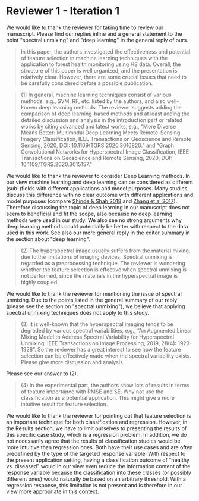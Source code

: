 # Reviewer 1 - Iteration 1

We would like to thank the reviewer for taking time to review our manuscript.
Please find our replies inline and a general statement to the point "spectral unmixing" and "deep learning" in the general reply of ours.

> In this paper, the authors investigated the effectiveness and potential of feature selection in machine learning techniques with the application to forest health monitoring using HS data. Overall, the structure of this paper is well organized, and the presentation is relatively clear. However, there are some crucial issues that need to be carefully considered before a possible publication.

> (1) In general, machine learning techniques consist of various methods, e.g., SVM, RF, etc. listed by the authors, and also well-known deep learning methods. The reviewer suggests adding the comparison of deep learning-based methods and at least adding the detailed discussion and analysis in the introduction part or related works by citing advanced and latest works, e.g., “More Diverse Means Better: Multimodal Deep Learning Meets Remote-Sensing Imagery Classification, IEEE Transactions on Geoscience and Remote Sensing, 2020, DOI: 10.1109/TGRS.2020.3016820.” and “Graph Convolutional Networks for Hyperspectral Image Classification, IEEE Transactions on Geoscience and Remote Sensing, 2020, DOI: 10.1109/TGRS.2020.3015157.”

We would like to thank the reviewer to consider Deep Learning methods.
In our view machine learning and deep learning can be considered as different (sub-)fields with different applications and model purposes.
Many studies discuss this difference with no clear outcome with different applications and model purposes (compare [Shinde & Shah 2018](https://ieeexplore.ieee.org/abstract/document/8697857?casa_token=Fzft6Mye_VkAAAAA:xIy2D6XbLPeQh4znXH_ZyH1B43y3aTT4_0k-E9SOSrYdJatHd-NnEEg-IXhE2v4AonwWtb1ZAPg) and [Zhang et al 2017](https://www.sciencedirect.com/science/article/pii/S1359644616304366?casa_token=CFU2EwTw21sAAAAA:k3U9M2kdWrmaV5gQYI1xOz9FXmcXEBc0Ucg8jtxGgjHC9mnDnjUI0mFZ4HiRuj9x5aZiJbSwe_g)).
Therefore discussing the topic of deep learning in our manuscript does not seem to beneficial and fit the scope, also because no deep learning methods were used in our study.
We also see no strong arguments why deep learning methods could potentially be better with respect to the data used in this work.
See also our more general reply in the editor summary in the section about "deep learning".

> (2) The hyperspectral image usually suffers from the material mixing, due to the limitations of imaging devices. Spectral unmixing is regarded as a preprocessing technique. The reviewer is wondering whether the feature selection is effective when spectral unmixing is not performed, since the materials in the hyperspectral image is highly coupled.

We would like to thank the reviewer for mentioning the issue of spectral unmixing.
Due to the points listed in the general summary of our reply (please see the section on "spectral unmixing"), we believe that applying spectral unmixing techniques does not apply to this study.

> (3) It is well-known that the hyperspectral imaging tends to be degraded by various spectral variabilities, e.g., “An Augmented Linear Mixing Model to Address Spectral Variability for Hyperspectral Unmixing, IEEE Transactions on Image Processing, 2019, 28(4): 1923-1938”. So the reviewer has a great interest to see how the feature selection can be effectively made when the spectral variability exists. Please give more discussion and analysis.

Please see our answer to (2).

> (4) In the experimental part, the authors show lots of results in terms of feature importance with RMSE and SE. Why not use the classification as a potential application. This might give a more intuitive result for feature selection.

We would like to thank the reviewer for pointing out that feature selection is an important technique for both classification and regression.
However, in the Results section, we have to limit ourselves to presenting the results of this specific case study, which is a regression problem.
In addition, we do not necessarily agree that the results of classification studies would be more intuitive than regression ones.
Both have their use cases and are often predefined by the type of the targeted response variable.
With respect to the present application setting, having a classification outcome of "healthy vs. diseased" would in our view even reduce the information content of the response variable because the classification into these classes (or possibly different ones) would naturally be based on an arbitrary threshold.
With a regression response, this limitation is not present and is therefore in our view more appropriate in this context.
